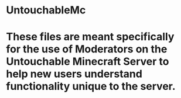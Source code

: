 # UntouchableMc
# These files are meant specifically for the use of Moderators on the Untouchable Minecraft Server to help new users understand functionality unique to the server.

